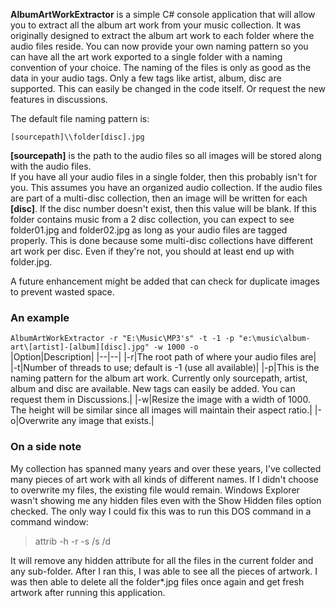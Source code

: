**AlbumArtWorkExtractor** is a simple C# console application that will allow you to extract all the album art work from your music collection.  It was originally designed to extract the album art work to each folder where the audio files reside.  You can now provide your own naming pattern so you can have all the art work exported to a single folder with a naming convention of your choice.  The naming of the files is only as good as the data in your audio tags.  Only a few tags like artist, album, disc are supported.  This can easily be changed in the code itself.  Or request the new features in discussions.

The default file naming pattern is:

    [sourcepath]\\folder[disc].jpg

**[sourcepath]** is the path to the audio files so all  images will be stored along with the audio files.  
If you have all your audio files in a single folder, then this probably isn't for you.  This assumes you have an organized audio collection.  If the audio files are part of a multi-disc collection, then an image will be written for each **[disc]**.  If the disc number doesn't exist, then this value will be blank.  If this folder contains music from a 2 disc collection,  you can expect to see folder01.jpg and folder02.jpg as long as your audio files are tagged properly.  This is done because some multi-disc collections have different art work per disc.  Even if they're not, you should at least end up with folder.jpg.  

A future enhancement might be added that can check for duplicate images to prevent wasted space.

### An example

`AlbumArtWorkExtractor -r "E:\Music\MP3's" -t -1 -p "e:\music\album-art\[artist]-[album][disc].jpg" -w 1000 -o`<br /> 
|Option|Description|
|--|--|
|-r|The root path of where your audio files are|
|-t|Number of threads to use; default is -1 (use all available)|
|-p|This is the naming pattern for the album art work. Currently only sourcepath, artist, album and disc are available. New tags can easily be added. You can request them in Discussions.|
|-w|Resize the image with a width of 1000.  The height will be similar since all images will maintain their aspect ratio.|
|-o|Overwrite any image that exists.|

### On a side note
My collection has spanned many years and over these years, I've collected many pieces of art work with all kinds of different names.  If I didn't choose to overwrite my files, the existing file would remain.  Windows Explorer wasn't showing me any hidden files even with the Show Hidden files option checked.  The only way I could fix this was to run this DOS command in a command window:

> attrib -h -r -s /s /d

It will remove any hidden attribute for all the files in the current folder and any sub-folder.  After I ran this, I was able to see all the pieces of artwork.  I was then able to delete all the folder*.jpg files once again and get fresh artwork after running this application.
